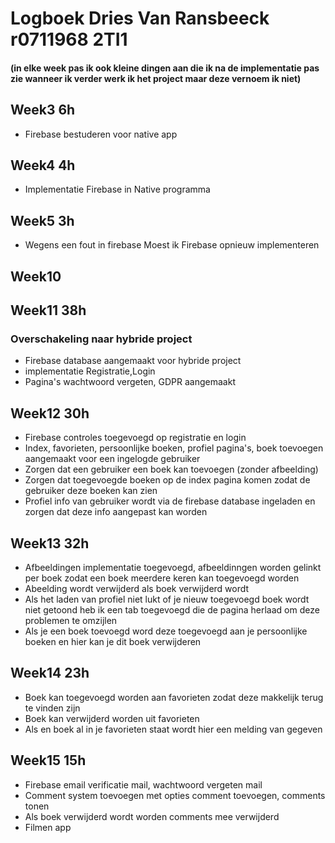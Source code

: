 # Logboek Dries Van Ransbeeck r0711968  2TI1
 #### (in elke week pas ik ook kleine dingen aan die ik na de implementatie  pas zie wanneer ik verder werk ik het project maar deze vernoem ik niet)
## Week3 6h
* Firebase bestuderen voor native app
## Week4 4h
* Implementatie Firebase in Native programma
## Week5 3h
* Wegens een fout in firebase Moest ik Firebase opnieuw implementeren
## Week10
## Week11 38h
### Overschakeling naar hybride project
* Firebase database aangemaakt voor hybride project
* implementatie Registratie,Login
* Pagina's wachtwoord vergeten, GDPR aangemaakt
## Week12 30h
* Firebase controles toegevoegd op registratie en login 
* Index, favorieten, persoonlijke boeken, profiel pagina's, boek toevoegen aangemaakt voor een ingelogde gebruiker
* Zorgen dat een gebruiker een boek kan toevoegen (zonder afbeelding)
* Zorgen dat toegevoegde boeken op de index pagina komen zodat de gebruiker deze boeken kan zien
* Profiel info van gebruiker wordt via de firebase database ingeladen en zorgen dat deze info aangepast kan worden
## Week13 32h
* Afbeeldingen implementatie toegevoegd, afbeeldinngen worden gelinkt per boek zodat een boek meerdere keren kan toegevoegd worden
* Abeelding wordt verwijderd als boek verwijderd wordt
* Als het laden van profiel niet lukt of je nieuw toegevoegd boek wordt niet getoond heb ik een tab toegevoegd die de pagina herlaad om deze problemen te omzijlen
* Als je een boek toevoegd word deze toegevoegd aan je persoonlijke boeken en hier kan je dit boek verwijderen
## Week14 23h
* Boek kan toegevoegd worden aan favorieten zodat deze makkelijk terug te vinden zijn
* Boek kan verwijderd worden uit favorieten
* Als en boek al in je favorieten staat wordt hier een melding van gegeven
## Week15 15h
* Firebase email verificatie mail, wachtwoord vergeten mail
* Comment system toevoegen met opties comment toevoegen, comments tonen
* Als boek verwijderd wordt worden comments mee verwijderd 
* Filmen app
